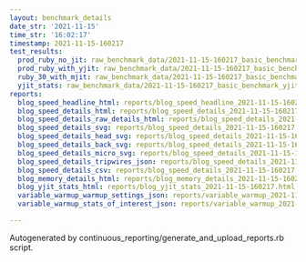 ```yaml
---
layout: benchmark_details
date_str: '2021-11-15'
time_str: '16:02:17'
timestamp: 2021-11-15-160217
test_results:
  prod_ruby_no_jit: raw_benchmark_data/2021-11-15-160217_basic_benchmark_prod_ruby_no_jit.json
  prod_ruby_with_yjit: raw_benchmark_data/2021-11-15-160217_basic_benchmark_prod_ruby_with_yjit.json
  ruby_30_with_mjit: raw_benchmark_data/2021-11-15-160217_basic_benchmark_ruby_30_with_mjit.json
  yjit_stats: raw_benchmark_data/2021-11-15-160217_basic_benchmark_yjit_stats.json
reports:
  blog_speed_headline_html: reports/blog_speed_headline_2021-11-15-160217.html
  blog_speed_details_html: reports/blog_speed_details_2021-11-15-160217.html
  blog_speed_details_raw_details_html: reports/blog_speed_details_2021-11-15-160217.raw_details.html
  blog_speed_details_svg: reports/blog_speed_details_2021-11-15-160217.svg
  blog_speed_details_head_svg: reports/blog_speed_details_2021-11-15-160217.head.svg
  blog_speed_details_back_svg: reports/blog_speed_details_2021-11-15-160217.back.svg
  blog_speed_details_micro_svg: reports/blog_speed_details_2021-11-15-160217.micro.svg
  blog_speed_details_tripwires_json: reports/blog_speed_details_2021-11-15-160217.tripwires.json
  blog_speed_details_csv: reports/blog_speed_details_2021-11-15-160217.csv
  blog_memory_details_html: reports/blog_memory_details_2021-11-15-160217.html
  blog_yjit_stats_html: reports/blog_yjit_stats_2021-11-15-160217.html
  variable_warmup_warmup_settings_json: reports/variable_warmup_2021-11-15-160217.warmup_settings.json
  variable_warmup_stats_of_interest_json: reports/variable_warmup_2021-11-15-160217.stats_of_interest.json

---
```

Autogenerated by continuous_reporting/generate_and_upload_reports.rb script.
